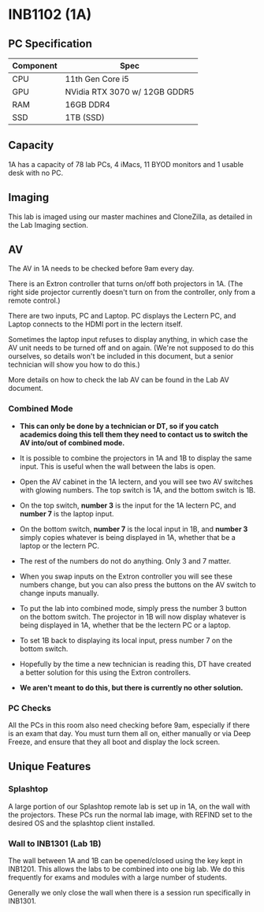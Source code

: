 # INB1102 (1A)

## PC Specification

| Component | Spec                          |
|-----------|-------------------------------|
| CPU       | 11th Gen Core i5              |
| GPU       | NVidia RTX 3070 w/ 12GB GDDR5 | 
| RAM       | 16GB DDR4                     |
| SSD       | 1TB (SSD)                     |

## Capacity
1A has a capacity of 78 lab PCs, 4 iMacs, 11 BYOD monitors and 1 usable desk with no PC.

## Imaging
This lab is imaged using our master machines and CloneZilla, as detailed in the Lab Imaging section.

## AV
The AV in 1A needs to be checked before 9am every day.

There is an Extron controller that turns on/off both projectors in 1A. (The right side projector currently doesn't turn
on from the controller, only from a remote control.)

There are two inputs, PC and Laptop. PC displays the Lectern PC, and Laptop connects to the HDMI port in the lectern
itself.

Sometimes the laptop input refuses to display anything, in which case the AV unit needs to be turned off and on again.
(We're not supposed to do this ourselves, so details won't be included in this document, but a senior technician will
show you how to do this.)

More details on how to check the lab AV can be found in the Lab AV document.

### Combined Mode

* **This can only be done by a technician or DT, so if you catch academics doing this tell them they need to contact us to
  switch the AV into/out of combined mode.**

* It is possible to combine the projectors in 1A and 1B to display the same input. This is useful when the wall between
  the labs is open.

* Open the AV cabinet in the 1A lectern, and you will see two AV switches with glowing numbers. The top switch is 1A, and
  the bottom switch is 1B.

* On the top switch, **number 3** is the input for the 1A lectern PC, and **number 7** is the laptop input.

* On the bottom switch, **number 7** is the local input in 1B, and **number 3** simply copies whatever is being displayed in 1A,
  whether that be a laptop or the lectern PC.

* The rest of the numbers do not do anything. Only 3 and 7 matter.

* When you swap inputs on the Extron controller you will see these numbers change, but you can also press the buttons on
  the AV switch to change inputs manually.

* To put the lab into combined mode, simply press the number 3 button on the bottom switch. The projector in 1B will now
  display whatever is being displayed in 1A, whether that be the lectern PC or a laptop.

* To set 1B back to displaying its local input, press number 7 on the bottom switch.

* Hopefully by the time a new technician is reading this, DT have created a better solution for this using the Extron
  controllers.

* **We aren't meant to do this, but there is currently no other solution.**

### PC Checks
All the PCs in this room also need checking before 9am, especially if there is an exam that day. You must turn them
all on, either manually or via Deep Freeze, and ensure that they all boot and display the lock screen.

## Unique Features

### Splashtop
A large portion of our Splashtop remote lab is set up in 1A, on the wall with the projectors. These PCs run the normal
lab image, with REFIND set to the desired OS and the splashtop client installed.

### Wall to INB1301 (Lab 1B)
The wall between 1A and 1B can be opened/closed using the key kept in INB1201. This allows the labs to be combined into
one big lab. We do this frequently for exams and modules with a large number of students.

Generally we only close the wall when there is a session run specifically in INB1301.